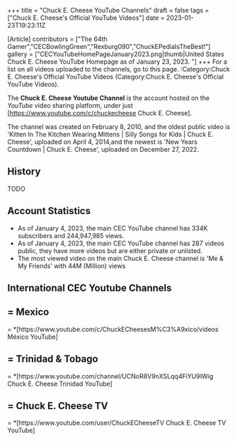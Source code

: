 +++
title = "Chuck E. Cheese YouTube Channels"
draft = false
tags = ["Chuck E. Cheese's Official YouTube Videos"]
date = 2023-01-23T19:23:11Z

[Article]
contributors = ["The 64th Gamer","CECBowlingGreen","Rexburg090","ChuckEPediaIsTheBest!"]
gallery = ["CECYouTubeHomePageJanuary2023.png|thumb|United States Chuck E. Cheese YouTube Homepage as of January 23, 2023. "]
+++
For a list on all videos uploaded to the channels, go to this page. :Category:Chuck E. Cheese's Official YouTube Videos (Category:Chuck E. Cheese's Official YouTube Videos).

The <b>Chuck E. Cheese Youtube Channel</b> is the account hosted on the <i>YouTube</i> video sharing platform, under just [https://www.youtube.com/c/chuckecheese Chuck E. Cheese].

The channel was created on February 8, 2010, and the oldest public video is 'Kitten In The Kitchen Wearing Mittens | Silly Songs for Kids | Chuck E. Cheese', uploaded on April 4, 2014,and the newest is 'New Years Countdown | Chuck E. Cheese', uploaded on December 27, 2022.

<h2> History </h2>
TODO

<h2> Account Statistics </h2>

* As of January 4, 2023, the main CEC YouTube channel has 334K subscribers and 244,947,985 views.
* As of  January 4, 2023, the main CEC YouTube channel has 287 videos public, they have more videos but are either private or unlisted.
* The most viewed video on the main Chuck E. Cheese channel is 'Me & My Friends' with 44M (Million) views

<h2> International CEC Youtube Channels </h2>

<h2>= Mexico </h2>=
*[https://www.youtube.com/c/ChuckECheesesM%C3%A9xico/videos México YouTube]

<h2>= Trinidad & Tobago </h2>=
*[https://www.youtube.com/channel/UCNoR8V9nXSLqq4FiYU9IWig Chuck E. Cheese Trinidad YouTube]

<h2>= Chuck E. Cheese TV </h2>=
*[https://www.youtube.com/user/ChuckECheeseTV Chuck E. Cheese TV YouTube]